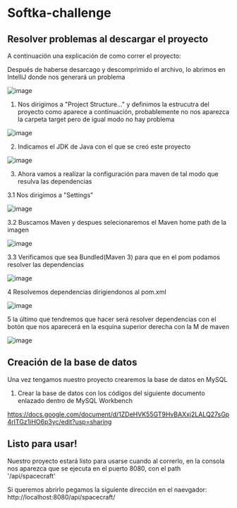 # Softka-challenge


## Resolver problemas al descargar el proyecto

A continuaciön una explicación de como correr el proyecto:

Después de haberse desarcago y descomprimido el archivo, lo abrimos en IntelliJ donde nos generará un problema

![image](https://user-images.githubusercontent.com/96300875/182005416-32e66dc1-2272-4471-8855-0e0dc6e7ade8.png)

1. Nos dirigimos a "Project Structure..." y definimos la estrucutra del proyecto como aparece a continuación, probablemente no nos aparezca la carpeta target pero de igual modo no hay problema 

![image](https://user-images.githubusercontent.com/96300875/182005441-38699100-675d-460a-b2ad-3aaedd0a3c62.png)

2. Indicamos el JDK de Java con el que se creó este proyecto

![image](https://user-images.githubusercontent.com/96300875/182005461-e538f830-087b-40f1-8233-332dbc1ed901.png)

3. Ahora vamos a realizar la configuración para maven de tal modo que resulva las dependencias

3.1 Nos dirigimos a "Settings"

![image](https://user-images.githubusercontent.com/96300875/182005481-cb159fa5-2f44-43e3-bc80-df9217f658dd.png)

3.2 Buscamos Maven y despues selecionaremos el Maven home path de la imagen

![image](https://user-images.githubusercontent.com/96300875/182005499-70685bac-4bf2-4b07-95c2-22461f5118a9.png)

3.3 Verificamos que sea Bundled(Maven 3) para que en el pom podamos resolver las dependencias

![image](https://user-images.githubusercontent.com/96300875/182005522-a5091b40-c044-4a69-9ee4-83e2743d5e6e.png)
 
4 Resolvemos dependencias dirigiendonos al pom.xml

![image](https://user-images.githubusercontent.com/96300875/182005536-6c059663-32ee-473e-af32-2e0b1ebc3f2e.png)

5 la último que tendremos que hacer será resolver dependencias con el botón que nos aparecerá en la esquina superior derecha con la M de maven

![image](https://user-images.githubusercontent.com/96300875/182005558-a27b659f-83ad-42c0-bc18-50e45f196e38.png)


## Creación de la base de datos

Una vez tengamos nuestro proyecto crearemos la base de datos en MySQL 


1. Crear la base de datos con los códigos del siguiente documento enlazado dentro de MySQL Workbench 

https://docs.google.com/document/d/1ZDeHVK55GT9HvBAXxj2LALQ27sGp4rITGz1iHO6p3yc/edit?usp=sharing

## Listo para usar!

Nuestro proyecto estará listo para usarse cuando al correrlo, en la consola nos aparezca que se ejecuta en el puerto 8080, con el path '/api/spacecraft'

Si queremos abrirlo pegamos la siguiente dirección en el naevgador: http://localhost:8080/api/spacecraft/


